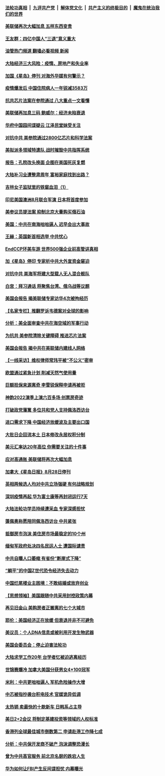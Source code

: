####  [法轮功真相](../../../../basic/blob/master/README.md?t=07282031) &nbsp;|&nbsp; [九评共产党](../../../../9ping.md/blob/master/README.md?t=07282031) &nbsp;|&nbsp; [解体党文化](../../../../jtdwh.md/blob/master/README.md?t=07282031)  &nbsp;|&nbsp; [共产主义的终极目的](../../../../gczydzjmd.md/blob/master/README.md?t=07282031) &nbsp;|&nbsp; [魔鬼在统治我们的世界](../../../../mgztzwmdsj.md/blob/master/README.md?t=07282031) 

#### [美联储再次大幅加息 五样东西变贵](../pages/nf4514/n13790334.md?t=07282031) 

#### [王友群：四亿中国人“三退”意义重大](../pages/nf4514/n13790512.md?t=07282031) 

#### [油管热门频道 翻墙必看视频 新闻](http://45.76.130.85:81/youtube.html?07282031)

#### [大陆经济三大风险：疫情、房地产和失业率](../pages/nf4514/n13790084.md?t=07282031) 

#### [加国《星岛》停刊 对海外华媒有何警示？](../pages/nf4514/n13790280.md?t=07282031) 

#### [疫情爆发后 中国住院病人一年锐减3583万](../pages/nf4514/n13790489.md?t=07282031) 

#### [抗共芯片法案在参院通过 八大重点一文看懂](../pages/nf4514/n13790309.md?t=07282031) 

#### [美联储再加息三码 鲍威尔：经济未陷衰退](../pages/nf4514/n13790265.md?t=07282031) 

#### [华府中国园间谍疑云 江泽民堂妹受关注](../pages/nf4514/n13790180.md?t=07282031) 

#### [对抗中共 美参院通过2800亿芯片和科学法案](../pages/nf4514/n13790299.md?t=07282031) 

#### [美拟派多领域特遣队 战时摧毁中共指挥系统](../pages/nf4514/n13790295.md?t=07282031) 

#### [报告：孔院改头换面 企图在美国死灰复燃](../pages/nf4514/n13790218.md?t=07282031) 

#### [大陆补习业遭整肃周年 富裕家庭找到出路？](../pages/nf4514/n13790033.md?t=07282031) 

#### [吉林女子监狱里的铁窗血泪（1）](../pages/nf4514/n13786967.md?t=07282031) 

#### [印尼美国澳洲8月联合军演 日本将首度参加](../pages/nf4514/n13790018.md?t=07282031) 

#### [美参议员提法案 抑制北京大量购买俄石油](../pages/nf4514/n13789836.md?t=07282031) 

#### [美国：中共在南海咄咄逼人 迟早会出大事故](../pages/nf4514/n13789655.md?t=07282031) 

#### [王赫：英国新首相选举 中共忧心](../pages/nf4514/n13789833.md?t=07282031) 

#### [EndCCP环美车游 世界500强企业前高管讲真相](../pages/nf4514/n13789612.md?t=07282031) 

#### [加《星岛》停印 专家析中共大外宣资金窘迫](../pages/nf4514/n13789697.md?t=07282031) 

#### [对抗中共 美海军将建大型载人无人混合舰队](../pages/nf4514/n13789623.md?t=07282031) 

#### [白宫：拜习通话 将聚焦台湾、俄乌战等议题](../pages/nf4514/n13789569.md?t=07282031) 

#### [美国会报告 揭美联储专家访华4次被拘经历](../pages/nf4514/n13789570.md?t=07282031) 

#### [【名家专栏】推翻罗诉韦德案对全球的影响](../pages/nf4514/n13789406.md?t=07282031) 

#### [分析：美全面审查中共在海空域的军事行动](../pages/nf4514/n13789543.md?t=07282031) 

#### [为抗共 美参院清除关键障碍 推进芯片法案](../pages/nf4514/n13789542.md?t=07282031) 

#### [美国会报告 揭中共在美联储内建线人网络](../pages/nf4514/n13789469.md?t=07282031) 

#### [【一线采访】维权律师常玮平被“不公义”密审](../pages/nf4514/n13789348.md?t=07282031) 

#### [欧盟通过紧急计划 削减天然气使用量](../pages/nf4514/n13789350.md?t=07282031) 

#### [巨额担保来源离奇 李雪锐保释申请再被拒](../pages/nf4514/n13789099.md?t=07282031) 

#### [神韵2022演季上演六百多场 创票房奇迹](../pages/nf4514/n13787901.md?t=07282031) 

#### [打破政党藩篱 多位共和党人支持佩洛西访台](../pages/nf4514/n13789227.md?t=07282031) 

#### [进口需求下降 中国经济放缓波及主要出口国](../pages/nf4514/n13789134.md?t=07282031) 

#### [大批日企回流本土 日本修改永居权积分制](../pages/nf4514/n13789139.md?t=07282031) 

#### [美元汇率达20年高位 你需要关注的十件事](../pages/nf4514/n13788920.md?t=07282031) 

#### [应对高通胀 美联储将再次大幅加息](../pages/nf4514/n13788963.md?t=07282031) 

#### [加拿大《星岛日报》8月28日停刊](../pages/nf4514/n13788929.md?t=07282031) 

#### [英相两候选人均对中共立场强硬 有何战略规划](../pages/nf4514/n13788859.md?t=07282031) 

#### [深圳疫情再起 华为富士康等再封闭运行7天](../pages/nf4514/n13788829.md?t=07282031) 

#### [大陆法轮功学员持续遭采血 专家深感担忧](../pages/nf4514/n13787897.md?t=07282031) 

#### [蓬佩奥称愿陪同佩洛西访台 中共紧张](../pages/nf4514/n13788600.md?t=07282031) 

#### [抵御房市泡沫 美住房市场最稳定的10个州](../pages/nf4514/n13784110.md?t=07282031) 

#### [缅甸军政府处决四名民运人士 遭国际谴责](../pages/nf4514/n13788568.md?t=07282031) 

#### [中共自曝人口萎缩 有省份“断崖式下降”](../pages/nf4514/n13788597.md?t=07282031) 

#### [“躺平”的中国Z世代恐令经济失去动力](../pages/nf4514/n13788503.md?t=07282031) 

#### [中国烂尾楼业主困境：不敢结婚或放弃创业](../pages/nf4514/n13788283.md?t=07282031) 

#### [【思想领袖】美国跟随中共采用封控政策内幕](../pages/nf4514/n13773433.md?t=07282031) 

#### [再见旧金山 美购房者正搬离的七个大城市](../pages/nf4514/n13788272.md?t=07282031) 

#### [耶伦：美国经济正在放缓 但衰退并非不可避免](../pages/nf4514/n13788199.md?t=07282031) 

#### [美议员：个人DNA信息或被利用开发生物武器](../pages/nf4514/n13788168.md?t=07282031) 

#### [美国会委员会：停止迫害法轮功](../pages/nf4514/n13788164.md?t=07282031) 

#### [大陆求学工作20年 台学者忆被迫逃离经历](../pages/nf4514/n13788074.md?t=07282031) 

#### [世锦赛爆冷 加拿大美国分获男女4×100冠军](../pages/nf4514/n13788129.md?t=07282031) 

#### [米利：中共更咄咄逼人 军机危险操作大增](../pages/nf4514/n13788128.md?t=07282031) 

#### [中芯被指抄袭台积电技术 官媒诡异低调](../pages/nf4514/n13787259.md?t=07282031) 

#### [太热销 卖最快的十款新车 日韩系占主导](../pages/nf4514/n13787922.md?t=07282031) 

#### [美日2+2会议 将制定基建投资等领域的人权标准](../pages/nf4514/n13787872.md?t=07282031) 

#### [香港列全球最佳城市倒数第二 申请赴港工作降七成](../pages/nf4514/n13787853.md?t=07282031) 

#### [分析：中共保开发商不破产 泡沫调整恐漫长](../pages/nf4514/n13788069.md?t=07282031) 

#### [曾为中共高官服务 前北京名厨的跌宕人生](../pages/nf4514/n13776122.md?t=07282031) 

#### [华为如何让FBI产生反间谍担忧 内幕曝光](../pages/nf4514/n13787864.md?t=07282031) 

<img src='http://gfw-breaker.win/goodnews/indexes/nf4514.md' width='0px' height='0px'/>
